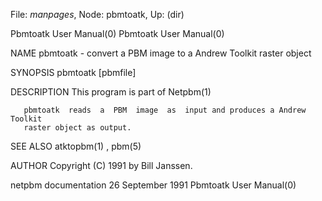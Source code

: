 File: *manpages*,  Node: pbmtoatk,  Up: (dir)

Pbmtoatk User Manual(0)                                Pbmtoatk User Manual(0)



NAME
       pbmtoatk - convert a PBM image to a Andrew Toolkit raster object


SYNOPSIS
       pbmtoatk [pbmfile]


DESCRIPTION
       This program is part of Netpbm(1)

       pbmtoatk  reads  a  PBM  image  as  input and produces a Andrew Toolkit
       raster object as output.


SEE ALSO
       atktopbm(1) , pbm(5)



AUTHOR
       Copyright (C) 1991 by Bill Janssen.



netpbm documentation           26 September 1991       Pbmtoatk User Manual(0)
